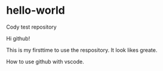 # hello-world
Cody test repository

Hi github!

This is my firsttime to use the respository. 
It look likes greate.

How to use github with vscode.
